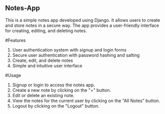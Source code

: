 ## Notes-App
This is a simple notes app developed using Django. It allows users to create and store notes in a secure way. The app provides a user-friendly interface for creating, editing, and deleting notes.

#Features
1. User authentication system with signup and login forms
2. Secure user authentication with password hashing and salting
3. Create, edit, and delete notes
4. Simple and intuitive user interface

#Usage
1. Signup or login to access the notes app.
2. Create a new note by clicking on the "+" button.
3. Edit or delete an existing note.
4. View the notes for the current user by clicking on the "All Notes" button.
5. Logout by clicking on the "Logout" button.
